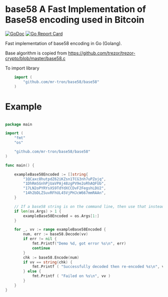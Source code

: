 # base58 A Fast Implementation of Base58 encoding used in Bitcoin
[![GoDoc](https://godoc.org/github.com/mr-tron/base58/base58?status.svg)](https://godoc.org/github.com/mr-tron/base58/base58)  [![Go Report Card](https://goreportcard.com/badge/github.com/mr-tron/base58)](https://goreportcard.com/report/github.com/mr-tron/base58)

Fast implementation of base58 encoding in Go (Golang). 

Base algorithm is copied from https://github.com/trezor/trezor-crypto/blob/master/base58.c

To import library

```go
	import (
		"github.com/mr-tron/base58/base58"
	)
```

# Example

```go

package main

import (
	"fmt"
	"os"

	"github.com/mr-tron/base58/base58"
)

func main() {

	exampleBase58Encoded := []string{
		"1QCaxc8hutpdZ62iKZsn1TCG3nh7uPZojq",
		"1DhRmSGnhPjUaVPAj48zgPV9e2oRhAQFUb",
		"17LN2oPYRYsXS9TdYdXCCDvF2FegshLDU2",
		"14h2bDLZSuvRFhUL45VjPHJcW667mmRAAn",
	}

	// If a base58 string is on the command line, then use that instead of the 4 exampels above.
	if len(os.Args) > 1 {
		exampleBase58Encoded = os.Args[1:]
	}

	for _, vv := range exampleBase58Encoded {
		num, err := base58.Decode(vv)
		if err != nil {
			fmt.Printf("Demo %d, got error %s\n", err)
			continue
		}
		chk := base58.Encode(num)
		if vv == string(chk) {
			fmt.Printf ( "Successfully decoded then re-encoded %s\n", vv )
		} else {
			fmt.Printf ( "Failed on %s\n", vv )
		}
	}
}

```
